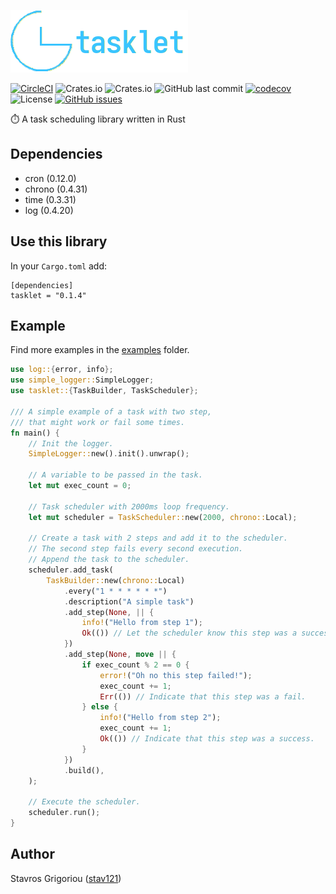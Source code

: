 ![](tasklet-logo.png)

[![CircleCI](https://circleci.com/gh/stav121/tasklet.svg?style=shield)](https://circleci.com/gh/stav121/tasklet)
![Crates.io](https://img.shields.io/crates/d/tasklet)
![Crates.io](https://img.shields.io/crates/v/tasklet)
![GitHub last commit](https://img.shields.io/github/last-commit/stav121/tasklet)
[![codecov](https://codecov.io/gh/stav121/tasklet/branch/main/graph/badge.svg?token=HBIQJYK1EU)](https://codecov.io/gh/stav121/tasklet)
![License](https://img.shields.io/github/license/stav121/tasklet)
[![GitHub issues](https://img.shields.io/github/issues/stav121/tasklet)](https://github.com/stav121/tasklet/issues)

⏱️ A task scheduling library written in Rust

## Dependencies

* cron (0.12.0)
* chrono (0.4.31)
* time (0.3.31)
* log (0.4.20)

## Use this library

In your `Cargo.toml` add:
```
[dependencies]
tasklet = "0.1.4"
```

## Example
Find more examples in the [examples](/examples) folder.
```rust
use log::{error, info};
use simple_logger::SimpleLogger;
use tasklet::{TaskBuilder, TaskScheduler};

/// A simple example of a task with two step,
/// that might work or fail some times.
fn main() {
    // Init the logger.
    SimpleLogger::new().init().unwrap();

    // A variable to be passed in the task.
    let mut exec_count = 0;

    // Task scheduler with 2000ms loop frequency.
    let mut scheduler = TaskScheduler::new(2000, chrono::Local);

    // Create a task with 2 steps and add it to the scheduler.
    // The second step fails every second execution.
    // Append the task to the scheduler.
    scheduler.add_task(
        TaskBuilder::new(chrono::Local)
            .every("1 * * * * * *")
            .description("A simple task")
            .add_step(None, || {
                info!("Hello from step 1");
                Ok(()) // Let the scheduler know this step was a success.
            })
            .add_step(None, move || {
                if exec_count % 2 == 0 {
                    error!("Oh no this step failed!");
                    exec_count += 1;
                    Err(()) // Indicate that this step was a fail.
                } else {
                    info!("Hello from step 2");
                    exec_count += 1;
                    Ok(()) // Indicate that this step was a success.
                }
            })
            .build(),
    );

    // Execute the scheduler.
    scheduler.run();
}
```

## Author

Stavros Grigoriou ([stav121](github.com/stav121))
